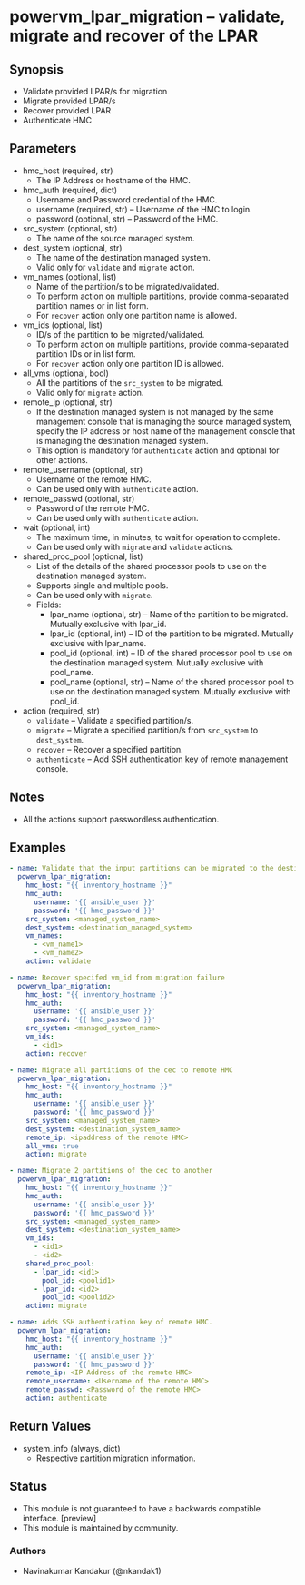 # powervm_lpar_migration – validate, migrate and recover of the LPAR

## Synopsis
- Validate provided LPAR/s for migration
- Migrate provided LPAR/s
- Recover provided LPAR
- Authenticate HMC

## Parameters
- hmc_host (required, str)
  - The IP Address or hostname of the HMC.
- hmc_auth (required, dict)
  - Username and Password credential of the HMC.
  - username (required, str) – Username of the HMC to login.
  - password (optional, str) – Password of the HMC.
- src_system (optional, str)
  - The name of the source managed system.
- dest_system (optional, str)
  - The name of the destination managed system.
  - Valid only for `validate` and `migrate` action.
- vm_names (optional, list)
  - Name of the partition/s to be migrated/validated.
  - To perform action on multiple partitions, provide comma-separated partition names or in list form.
  - For `recover` action only one partition name is allowed.
- vm_ids (optional, list)
  - ID/s of the partition to be migrated/validated.
  - To perform action on multiple partitions, provide comma-separated partition IDs or in list form.
  - For `recover` action only one partition ID is allowed.
- all_vms (optional, bool)
  - All the partitions of the `src_system` to be migrated.
  - Valid only for `migrate` action.
- remote_ip (optional, str)
  - If the destination managed system is not managed by the same management console that is managing the source managed system, specify the IP address or host name of the management console that is managing the destination managed system.
  - This option is mandatory for `authenticate` action and optional for other actions.
- remote_username (optional, str)
  - Username of the remote HMC.
  - Can be used only with `authenticate` action.
- remote_passwd (optional, str)
  - Password of the remote HMC.
  - Can be used only with `authenticate` action.
- wait (optional, int)
  - The maximum time, in minutes, to wait for operation to complete.
  - Can be used only with `migrate` and `validate` actions.
- shared_proc_pool (optional, list)
  - List of the details of the shared processor pools to use on the destination managed system.
  - Supports single and multiple pools.
  - Can be used only with `migrate`.
  - Fields:
    - lpar_name (optional, str) – Name of the partition to be migrated. Mutually exclusive with lpar_id.
    - lpar_id (optional, int) – ID of the partition to be migrated. Mutually exclusive with lpar_name.
    - pool_id (optional, int) – ID of the shared processor pool to use on the destination managed system. Mutually exclusive with pool_name.
    - pool_name (optional, str) – Name of the shared processor pool to use on the destination managed system. Mutually exclusive with pool_id.
- action (required, str)
  - `validate` – Validate a specified partition/s.
  - `migrate` – Migrate a specified partition/s from `src_system` to `dest_system`.
  - `recover` – Recover a specified partition.
  - `authenticate` – Add SSH authentication key of remote management console.

## Notes
- All the actions support passwordless authentication.

## Examples
```yaml
- name: Validate that the input partitions can be migrated to the destination
  powervm_lpar_migration:
    hmc_host: "{{ inventory_hostname }}"
    hmc_auth:
      username: '{{ ansible_user }}'
      password: '{{ hmc_password }}'
    src_system: <managed_system_name>
    dest_system: <destination_managed_system>
    vm_names:
      - <vm_name1>
      - <vm_name2>
    action: validate

- name: Recover specifed vm_id from migration failure
  powervm_lpar_migration:
    hmc_host: "{{ inventory_hostname }}"
    hmc_auth:
      username: '{{ ansible_user }}'
      password: '{{ hmc_password }}'
    src_system: <managed_system_name>
    vm_ids:
      - <id1>
    action: recover

- name: Migrate all partitions of the cec to remote HMC
  powervm_lpar_migration:
    hmc_host: "{{ inventory_hostname }}"
    hmc_auth:
      username: '{{ ansible_user }}'
      password: '{{ hmc_password }}'
    src_system: <managed_system_name>
    dest_system: <destination_system_name>
    remote_ip: <ipaddress of the remote HMC>
    all_vms: true
    action: migrate

- name: Migrate 2 partitions of the cec to another
  powervm_lpar_migration:
    hmc_host: "{{ inventory_hostname }}"
    hmc_auth:
      username: '{{ ansible_user }}'
      password: '{{ hmc_password }}'
    src_system: <managed_system_name>
    dest_system: <destination_system_name>
    vm_ids:
      - <id1>
      - <id2>
    shared_proc_pool:
      - lpar_id: <id1>
        pool_id: <poolid1>
      - lpar_id: <id2>
        pool_id: <poolid2>
    action: migrate

- name: Adds SSH authentication key of remote HMC.
  powervm_lpar_migration:
    hmc_host: "{{ inventory_hostname }}"
    hmc_auth:
      username: '{{ ansible_user }}'
      password: '{{ hmc_password }}'
    remote_ip: <IP Address of the remote HMC>
    remote_username: <Username of the remote HMC>
    remote_passwd: <Password of the remote HMC>
    action: authenticate
```

## Return Values
- system_info (always, dict)
  - Respective partition migration information.

## Status
- This module is not guaranteed to have a backwards compatible interface. [preview]
- This module is maintained by community.

### Authors
- Navinakumar Kandakur (@nkandak1)